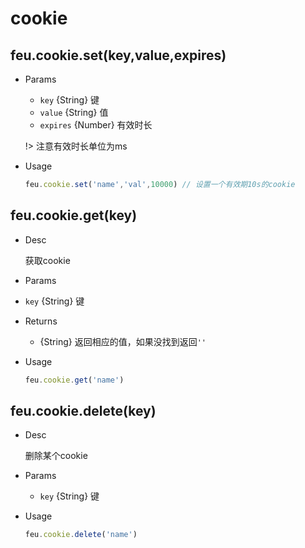 # cookie

## feu.cookie.set(key,value,expires)

  - Params

    - `key` {String}  键
    - `value` {String}  值
    - `expires` {Number}  有效时长

    !> 注意有效时长单位为ms

  - Usage

    ```javascript
    feu.cookie.set('name','val',10000) // 设置一个有效期10s的cookie
    ```

## feu.cookie.get(key)

  - Desc

    获取cookie

  - Params

   - `key` {String} 键

  - Returns

    - {String} 返回相应的值，如果没找到返回`''`

  - Usage

    ```javascript
    feu.cookie.get('name')
    ```


## feu.cookie.delete(key)

  - Desc

    删除某个cookie

  - Params

    - `key` {String} 键

  - Usage

    ```javascript
    feu.cookie.delete('name')
    ```